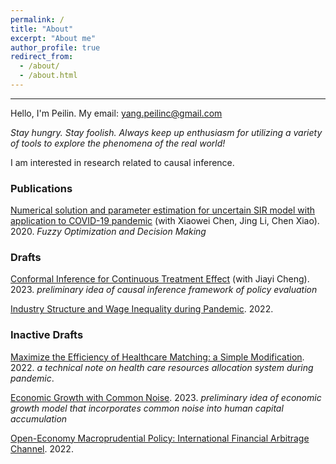 ```yaml
---
permalink: /
title: "About"
excerpt: "About me"
author_profile: true
redirect_from: 
  - /about/
  - /about.html
---
```

------

Hello, I'm Peilin. My email: yang.peilinc@gmail.com

_Stay hungry. Stay foolish. Always keep up enthusiasm for utilizing a variety of tools to explore the phenomena of the real world!_

I am interested in research related to causal inference.


### Publications

[Numerical solution and parameter estimation for uncertain SIR model with application to COVID-19 pandemic](https://tteclinc.github.io/peilinyang//files/UncertaintySIR.pdf) (with Xiaowei Chen, Jing Li, Chen Xiao). 2020. *Fuzzy Optimization and Decision Making*

### Drafts

[Conformal Inference for Continuous Treatment Effect](https://tteclinc.github.io/peilinyang//files/RP_conformal.pdf) (with Jiayi Cheng). 2023. _preliminary idea of causal inference framework of policy evaluation_

[Industry Structure and Wage Inequality during Pandemic](https://tteclinc.github.io/peilinyang//files/Inequality.pdf). 2022.



### Inactive Drafts
[Maximize the Efficiency of Healthcare Matching: a Simple Modification](https://tteclinc.github.io/peilinyang//files/Healthcare_matching.pdf). 2022. _a technical note on health care resources allocation system during pandemic_.

[Economic Growth with Common Noise](https://tteclinc.github.io/peilinyang//files/MFG_HC.pdf). 2023. _preliminary idea of economic growth model that incorporates common noise into human capital accumulation_

[Open-Economy Macroprudential Policy: International Financial Arbitrage Channel](https://tteclinc.github.io/peilinyang//files/Macroprodential0612.pdf). 2022.

